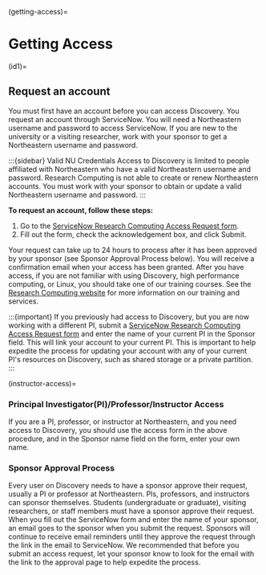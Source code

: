 (getting-access)=
# Getting Access

(id1)=

## Request an account

You must first have an account before you can access Discovery. You request an account through ServiceNow.
You will need a Northeastern username and password to access ServiceNow. If you are new to the university or a visiting researcher,
work with your sponsor to get a Northeastern username and password.

:::{sidebar} Valid NU Credentials
Access to Discovery is limited to people affiliated with Northeastern who have a valid Northeastern username and password. Research Computing is not able to create or renew Northeastern accounts. You must work with your sponsor to obtain or update a valid Northeastern username and password.
:::

**To request an account, follow these steps:**

1. Go to the [ServiceNow Research Computing Access Request form](https://service.northeastern.edu/tech?id=sc_cat_item&sys_id=0ae24596db535fc075892f17d496199c).
2. Fill out the form, check the acknowledgement box, and click Submit.

Your request can take up to 24 hours to process after it has been approved by your sponsor (see Sponsor Approval Process below). You will receive a confirmation email when your access has been granted.
After you have access, if you are not familiar with using Discovery, high performance computing, or Linux, you should take one of our training courses.
See the [Research Computing website](https://rc.northeastern.edu/support/training/) for more information on our training and services.

:::{important}
If you previously had access to Discovery, but you are now working with a different PI,
submit a [ServiceNow Research Computing Access Request form](https://service.northeastern.edu/tech?id=sc_cat_item&sys_id=0ae24596db535fc075892f17d496199c)
and enter the name of your current PI in the Sponsor field. This will link your
account to your current PI. This is important to help expedite the process for updating your account
with any of your current PI's resources on Discovery, such as shared storage or a private partition.
:::

(instructor-access)=

### Principal Investigator(PI)/Professor/Instructor Access

If you are a PI, professor, or instructor at Northeastern, and you need access to Discovery, you should use the access form in the
above procedure, and in the Sponsor name field on the form, enter your own name.

### Sponsor Approval Process

Every user on Discovery needs to have a sponsor approve their request, usually a PI or professor at Northeastern. PIs, professors, and instructors can sponsor themselves.
Students (undergraduate or graduate), visiting researchers, or staff members must have a sponsor approve their request. When you fill out the
ServiceNow form and enter the name of your sponsor, an email goes to the sponsor when you submit the request. Sponsors will continue to receive email
reminders until they approve the request through the link in the email to ServiceNow. We recommended that before you submit an access request, let your sponsor know to
look for the email with the link to the approval page to help expedite the process.
